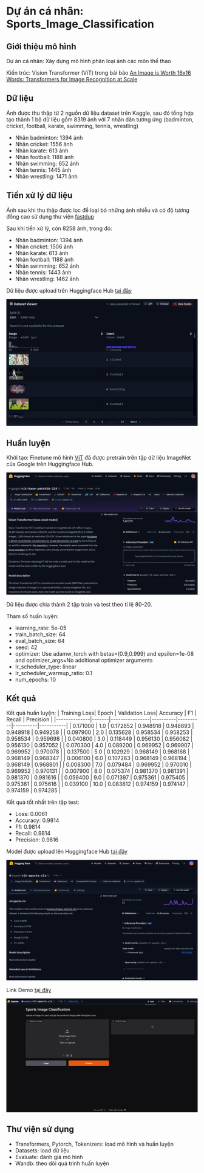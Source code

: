 # Dự án cá nhân: Sports_Image_Classification

## Giới thiệu mô hình
Dự án cá nhân: Xây dựng mô hình phân loại ảnh các môn thể thao

Kiến trúc: Vision Transformer (ViT) trong bài báo [An Image is Worth 16x16 Words: Transformers for Image Recognition at Scale](https://arxiv.org/abs/2010.11929)

## Dữ liệu
Ảnh được thu thập từ 2 nguồn dữ liệu dataset trên Kaggle, sau đó tổng hợp tạo thành 1 bộ dữ liệu gồm 8319 ảnh với 7 nhãn dán tương ứng (badminton, cricket, football, karate, swimming, tennis, wrestling)
- Nhãn badminton: 1394 ảnh
- Nhãn cricket: 1556 ảnh
- Nhãn karate: 613 ảnh
- Nhãn football: 1188 ảnh
- Nhãn swimming: 652 ảnh
- Nhãn tennis: 1445 ảnh
- Nhãn wrestling: 1471 ảnh

## Tiền xử lý dữ liệu
Ảnh sau khi thu thập được lọc để loại bỏ những ảnh nhiễu và có độ tương đồng cao sử dụng thư viện [fastdup](https://github.com/visual-layer/fastdup)

Sau khi tiền xử lý, còn 8258 ảnh, trong đó:
- Nhãn badminton: 1394 ảnh
- Nhãn cricket: 1506 ảnh
- Nhãn karate: 613 ảnh
- Nhãn football: 1188 ảnh
- Nhãn swimming: 652 ảnh
- Nhãn tennis: 1443 ảnh
- Nhãn wrestling: 1462 ảnh

Dữ liệu được upload trên Huggingface Hub [tại đây](https://huggingface.co/datasets/vieanh/sports_img_classification)

![alt text](img/huggingface_dataset.png)

## Huấn luyện
Khởi tạo: Finetune mô hình [ViT](https://huggingface.co/google/vit-base-patch16-224) đã được pretrain trên tập dữ liệu ImageNet của Google trên Huggingface Hub.

![vit](img/vit.png)

Dữ liệu được chia thành 2 tập train và test theo tỉ lệ 80-20.

Tham số huấn luyện:
- learning_rate: 5e-05
- train_batch_size: 64
- eval_batch_size: 64
- seed: 42
- optimizer: Use adamw_torch with betas=(0.9,0.999) and epsilon=1e-08 and optimizer_args=No additional optimizer arguments
- lr_scheduler_type: linear
- lr_scheduler_warmup_ratio: 0.1
- num_epochs: 10

## Kết quả

Kết quả huấn luyện:
| Training Loss| Epoch | Validation Loss| Accuracy | F1       | Recall   | Precision |
|--------------|-------|----------------|----------|----------|----------|-----------|
| 0.171000     | 1.0   | 0.172852       | 0.948918 | 0.948893 | 0.948918 | 0.949258  |
| 0.097900     | 2.0   | 0.135628       | 0.958534 | 0.958253 | 0.958534 | 0.959698  |
| 0.040800     | 3.0   | 0.118449       | 0.956130 | 0.956082 | 0.956130 | 0.957052  |
| 0.070300     | 4.0   | 0.089200       | 0.969952 | 0.969907 | 0.969952 | 0.970078  |
| 0.137500     | 5.0   | 0.102929       | 0.968149 | 0.968168 | 0.968149 | 0.968347  |
| 0.006100     | 6.0   | 0.107263       | 0.968149 | 0.968194 | 0.968149 | 0.968801  |
| 0.008300     | 7.0   | 0.079484       | 0.969952 | 0.970010 | 0.969952 | 0.970131  |
| 0.007900     | 8.0   | 0.075374       | 0.981370 | 0.981391 | 0.981370 | 0.981616  |
| 0.059400     | 9.0   | 0.071397       | 0.975361 | 0.975405 | 0.975361 | 0.975616  |
| 0.039100     | 10.0  | 0.083812       | 0.974159 | 0.974147 | 0.974159 | 0.974285  |

Kết quả tốt nhất trên tập test:
- Loss: 0.0061
- Accuracy: 0.9814
- F1: 0.9814
- Recall: 0.9814
- Precision: 0.9816

Model được upload lên Huggingface Hub [tại đây](https://huggingface.co/vieanh/vit-sports-cls)

![alt text](img/modal.png)

Link Demo [tại đây](https://huggingface.co/vieanh/vit-sports-cls)

![alt text](img/demo.jpg)

## Thư viện sử dụng
- Transformers, Pytorch, Tokenizers: load mô hình và huấn luyện
- Datasets: load dữ liệu
- Evaluate: đánh giá mô hình
- Wandb: theo dõi quá trình huấn luyện